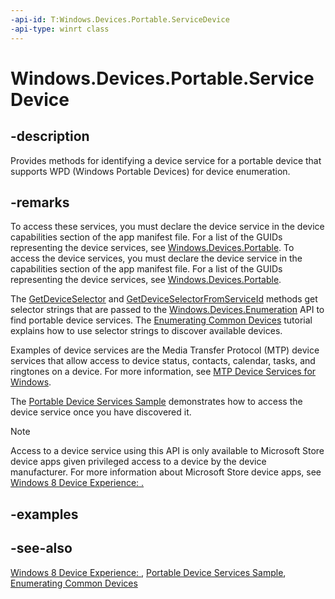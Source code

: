 ```yaml
---
-api-id: T:Windows.Devices.Portable.ServiceDevice
-api-type: winrt class
---
```


<!-- Class syntax.
public class ServiceDevice 
-->

# Windows.Devices.Portable.ServiceDevice

## -description
Provides methods for identifying a device service for a portable device that supports WPD (Windows Portable Devices) for device enumeration.

## -remarks
To access these services, you must declare the device service in the device capabilities section of the app manifest file.  For a list of the GUIDs representing the device services, see [Windows.Devices.Portable](/uwp/api/Windows.Devices.Portable). To access the device services, you must declare the device service in the capabilities section of the app manifest file. For a list of the GUIDs representing the device services, see [Windows.Devices.Portable](windows_devices_portable.md).

The [GetDeviceSelector](servicedevice_getdeviceselector_1045577800.md) and [GetDeviceSelectorFromServiceId](servicedevice_getdeviceselectorfromserviceid_818600602.md) methods get selector strings that are passed to the [Windows.Devices.Enumeration](../windows.devices.enumeration/windows_devices_enumeration.md) API to find portable device services. The [Enumerating Common Devices](/previous-versions/windows/apps/hh464974(v=win.10)) tutorial explains how to use selector strings to discover available devices.

Examples of device services are the Media Transfer Protocol (MTP) device services that allow access to device status, contacts, calendar, tasks, and ringtones on a device. For more information, see [MTP Device Services for Windows](/previous-versions/windows/hardware/design/dn613966(v=vs.85)).

The [Portable Device Services Sample](https://github.com/microsoft/Windows-classic-samples/tree/340d6c8c537919663cb122d1a3cf76bed91c06f8/Samples/PortableDeviceServices) demonstrates how to access the device service once you have discovered it.

> [!NOTE]
> Access to a device service using this API is only available to Microsoft Store device apps given privileged access to a device by the device manufacturer. For more information about Microsoft Store device apps, see [Windows 8 Device Experience: .](http://msdn.microsoft.com/en-us/library/windows/hardware/br259108.aspx)

## -examples

## -see-also
[Windows 8 Device Experience: ](http://msdn.microsoft.com/en-us/library/windows/hardware/br259108.aspx), [Portable Device Services Sample](https://github.com/microsoft/Windows-classic-samples/tree/340d6c8c537919663cb122d1a3cf76bed91c06f8/Samples/PortableDeviceServices), [Enumerating Common Devices](/previous-versions/windows/apps/hh464974(v=win.10))